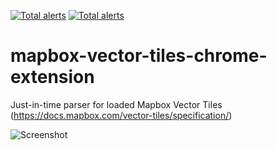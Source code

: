 [![Total alerts](https://img.shields.io/lgtm/alerts/g/gorshkov-leonid/mapbox-vector-tiles-chrome-extension.svg?logo=lgtm&logoWidth=18)](https://lgtm.com/projects/g/gorshkov-leonid/mapbox-vector-tiles-chrome-extension/alerts/)
[![Total alerts](https://img.shields.io/lgtm/alerts/g/gorshkov-leonid/mapbox-vector-tiles-chrome-extension.svg?logo=lgtm&logoWidth=18)](https://lgtm.com/projects/g/gorshkov-leonid/mapbox-vector-tiles-chrome-extension/alerts/)

# mapbox-vector-tiles-chrome-extension
Just-in-time parser for loaded Mapbox Vector Tiles (https://docs.mapbox.com/vector-tiles/specification/)


![Screenshot](/extension/screenshot_crop.png)
